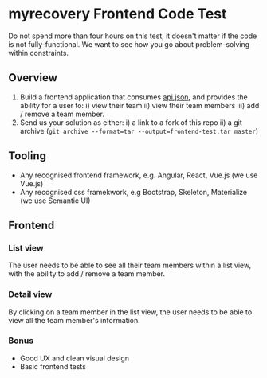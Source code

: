 # myrecovery Frontend Code Test

Do not spend more than four hours on this test, it doesn't matter if the code is not fully-functional. We want to see how you go about problem-solving within constraints.

## Overview

1. Build a frontend application that consumes [api.json](api.json), and provides the ability for a user to:
    i) view their team
    ii) view their team members
    iii) add / remove a team member.
2. Send us your solution as either:
    i) a link to a fork of this repo
    ii) a git archive (`git archive --format=tar --output=frontend-test.tar master`)

## Tooling

* Any recognised frontend framework, e.g. Angular, React, Vue.js (we use Vue.js)
* Any recognised css framekwork, e.g Bootstrap, Skeleton, Materialize (we use Semantic UI)

## Frontend

### List view

The user needs to be able to see all their team members within a list view, with the ability to add / remove a team member.

### Detail view

By clicking on a team member in the list view, the user needs to be able to view all the team member's information.

### Bonus

* Good UX and clean visual design
* Basic frontend tests
